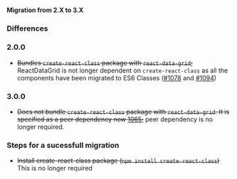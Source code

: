 #### Migration from 2.X to 3.X

### Differences
### 2.0.0
 - <del>Bundles `create-react-class` package with `react-data-grid`;</del> ReactDataGrid is not longer dependent on `create-react-class` as all the components have been migrated to ES6 Classes ([#1078](https://github.com/adazzle/react-data-grid/pull/1078) and [#1094](https://github.com/adazzle/react-data-grid/pull/1094))

### 3.0.0
 - <del>Does not bundle `create-react-class` package with `react-data-grid`. It is specified as a peer dependency now [1065](https://github.com/adazzle/react-data-grid/pull/1065);</del> peer dependency is no longer required.

### Steps for a sucessfull migration
 - <del>Install create-react-class package (```npm install create-react-class```)</del> This is no longer required